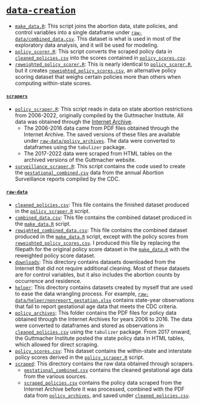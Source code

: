 # [`data-creation`](data-creation)

- [`make_data.R`](make_data.R): This script joins the abortion data, state policies, and control variables into a single dataframe under [`raw-data/combined_data.csv`](raw-data/combined-data.csv). This dataset is what is used in most of the exploratory data analysis, and it will be used for modeling.
- [`policy_scorer.R`](policy_scraper.R): This script converts the scraped policy data in [`cleaned_policies.csv`](raw-data/cleaned_policies.csv) into the scores contained in [`policy_scores.csv`](raw-data/policy_scores.csv).
- [`reweighted_policy_scorer.R`](reweighted_policy_scorer.R): This is nearly identical to [`policy_scorer.R`](policy_scraper.R), but it creates [`reweighted_policy_scores.csv`](raw-data/reweighted_policy_scores.csv), an alternative policy scoring dataset that weighs certain policies more than others when computing within-state scores.

#### [`scrapers`](scrapers)
- [`policy_scraper.R`](scrapers/policy_scraper.R): This script reads in data on state abortion restrictions from 2006-2022, originally compiled by the Guttmacher Institute. All data was obtained through the [Internet Archive](https://web.archive.org/).
  - The 2006-2016 data came from PDF files obtained through the Internet Archive. The saved versions of these files are available under [`raw-data/policy_archives`](raw-data/policy_archives). The data were converted to dataframes using the `tabulizer` package.
  - The 2017-2022 data were scraped from HTML tables on the archived versions of the Guttmacher website.
- [`surveillance_scraper.R`](scrapers/surveillance_scraper.R): This script contains the code used to create the [`gestational_combined.csv`](raw-data/scraped/gestational_combined.csv) data from the annual Abortion Surveillance reports compiled by the CDC.

#### [`raw-data`](raw-data)
- [`cleaned_policies.csv`](raw-data/cleaned_policies.csv): This file contains the finished dataset produced in the [`policy_scraper.R`](policy_scraper.R) script.
- [`combined_data.csv`](raw-data/combined_data.csv): This file contains the combined dataset produced in the [`make_data.R`](make_data.R) script.
- [`rewighted_combined_data.csv`](raw-data/reweighted_combined_data.csv): This file contains the combined dataset produced in the [`make_data.R`](make_data.R) script, except with the policy scores from [`reweighted_policy_scores.csv`](raw-data/reweighted_policy_scores.csv). I produced this file by replacing the filepath for the original policy score dataset in the [`make_data.R`](make_data.R) with the reweighted policy score dataset.
- [`downloads`](raw-data/downloads): This directory contains datasets downloaded from the Internet that did not require additional cleaning. Most of these datasets are for control variables, but it also includes the abortion counts by occurrence and residence.
- [`helper`](raw-data/helper): This directory contains datasets created by myself that are used to ease the data wrangling process. For example, [`raw-data/helper/nonreport_gestation.xlsx`](raw-data/helper/nonreport_gestation.xlsx) contains state-year observations that fail to report gestational age data that meets the CDC criteria.
- [`policy_archives`](raw-data/policy_archives): This folder contains the PDF files for policy data obtained through the Internet Archives for years 2006 to 2016. The data were converted to dataframes and stored as observations in [`cleaned_policies.csv`](`raw-data/cleaned_policies.csv`) using the `tabulizer` package. From 2017 onward, the Guttmacher Institute posted the state policy data in HTML tables, which allowed for direct scraping. 
- [`policy_scores.csv`](raw-data/policy_scores.csv): This dataset contains the within-state and interstate policy scores derived in the [`policy_scraper.R`](policy_scraper.R) script.
- [`scraped`](raw-data/scraped): This directory contains the raw data obtained through scrapers. 
  - [`gestational_combined.csv`](raw-data/scraped/gestation_combined.csv) contains the cleaned gestational age data from the various sources.
  - [`scraped_policies.csv`](raw-data/scraped/scraped_policies.csv) contains the policy data scraped from the Internet Archive before it was processed, combined with the PDF data from [`policy_archives`](raw-data/policy_archives), and saved under [`cleaned_policies.csv`](raw-data/cleaned_policies.csv). 
  